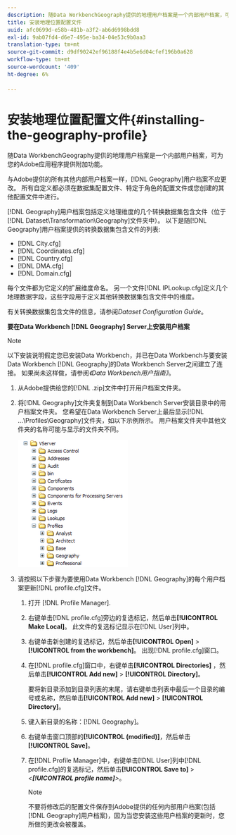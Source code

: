```yaml
---
description: 随Data WorkbenchGeography提供的地理用户档案是一个内部用户档案，可为您的Adobe应用程序提供附加功能。
title: 安装地理位置配置文件
uuid: afc0699d-e58b-481b-a3f2-ab6d6998bdd8
exl-id: 9ab07fd4-d6e7-495e-ba34-04e53c9b0aa3
translation-type: tm+mt
source-git-commit: d9df90242ef96188f4e4b5e6d04cfef196b0a628
workflow-type: tm+mt
source-wordcount: '409'
ht-degree: 6%

---
```


# 安装地理位置配置文件{#installing-the-geography-profile}

随Data WorkbenchGeography提供的地理用户档案是一个内部用户档案，可为您的Adobe应用程序提供附加功能。

与Adobe提供的所有其他内部用户档案一样，[!DNL Geography]用户档案不应更改。 所有自定义都必须在数据集配置文件、特定于角色的配置文件或您创建的其他配置文件中进行。

[!DNL Geography]用户档案包括定义地理维度的几个转换数据集包含文件（位于[!DNL Dataset\Transformation\Geography]文件夹中）。 以下是随[!DNL Geography]用户档案提供的转换数据集包含文件的列表:

* [!DNL City.cfg]
* [!DNL Coordinates.cfg]
* [!DNL Country.cfg]
* [!DNL DMA.cfg]
* [!DNL Domain.cfg]

每个文件都为它定义的扩展维度命名。 另一个文件[!DNL IPLookup.cfg]定义几个地理数据字段，这些字段用于定义其他转换数据集包含文件中的维度。

有关转换数据集包含文件的信息，请参阅&#x200B;*Dataset Configuration Guide*。

**要在Data Workbench  [!DNL Geography] Server上安装用户档案**

>[!NOTE]
>
>以下安装说明假定您已安装Data Workbench，并已在Data Workbench与要安装Data Workbench [!DNL Geography]的Data Workbench Server之间建立了连接。 如果尚未这样做，请参阅&#x200B;*《Data Workbench用户指南》*。

1. 从Adobe提供给您的[!DNL .zip]文件中打开用户档案文件夹。
1. 将[!DNL Geography]文件夹复制到Data Workbench Server安装目录中的用户档案文件夹。 您希望在Data Workbench Server上最后显示[!DNL ...\Profiles\Geography]文件夹，如以下示例所示。 用户档案文件夹中其他文件夹的名称可能与显示的文件夹不同。

   ![步骤信息](assets/Geo_installProfiles_dir.png)

1. 请按照以下步骤为要使用Data Workbench [!DNL Geography]的每个用户档案更新[!DNL profile.cfg]文件。

   1. 打开 [!DNL Profile Manager].
   1. 右键单击[!DNL profile.cfg]旁边的复选标记，然后单击&#x200B;**[!UICONTROL Make Local]**。 此文件的复选标记显示在[!DNL User]列中。

   1. 右键单击新创建的复选标记，然后单击&#x200B;**[!UICONTROL Open]** > **[!UICONTROL from the workbench]**。 出现[!DNL profile.cfg]窗口。

   1. 在[!DNL profile.cfg]窗口中，右键单击&#x200B;**[!UICONTROL Directories]** ，然后单击&#x200B;**[!UICONTROL Add new]** > **[!UICONTROL Directory]**。

      要将新目录添加到目录列表的末尾，请右键单击列表中最后一个目录的编号或名称，然后单击&#x200B;**[!UICONTROL Add new]** > **[!UICONTROL Directory]**。

   1. 键入新目录的名称：[!DNL Geography]。
   1. 右键单击窗口顶部的&#x200B;**[!UICONTROL (modified)]**，然后单击&#x200B;**[!UICONTROL Save]**。

   1. 在[!DNL Profile Manager]中，右键单击[!DNL User]列中[!DNL profile.cfg]的复选标记，然后单击&#x200B;**[!UICONTROL Save to]** > *&lt;**[!UICONTROL profile name]**>*。

      >[!NOTE]
      >
      >不要将修改后的配置文件保存到Adobe提供的任何内部用户档案(包括[!DNL Geography]用户档案)，因为当您安装这些用户档案的更新时，您所做的更改会被覆盖。
